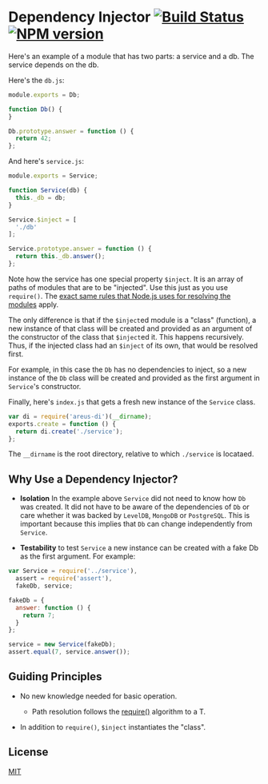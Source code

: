 # Dependency Injector [![Build Status](https://secure.travis-ci.org/areusjs/di.png)](http://travis-ci.org/areusjs/di) [![NPM version](https://badge.fury.io/js/areus-di.svg)](http://badge.fury.io/js/areus-di)

Here's an example of a module that has two parts: a service and a db.
The service depends on the db.

Here's the `db.js`:
```javascript
module.exports = Db;

function Db() {
}

Db.prototype.answer = function () {
  return 42;
};
```

And here's `service.js`:
```javascript
module.exports = Service;

function Service(db) {
  this._db = db;
}

Service.$inject = [
  './db'
];

Service.prototype.answer = function () {
  return this._db.answer();
};
```

Note how the service has one special property `$inject`.
It is an array of paths of modules that are to be "injected".
Use this just as you use `require()`. The [exact same rules
that Node.js uses for resolving the modules](http://nodejs.org/api/modules.html#modules_all_together)
apply.

The only difference is that if the `$inject`ed module
is a "class" (function), a new instance of that class
will be created and provided as an argument of the constructor
of the class that `$inject`ed it. This happens recursively.
Thus, if the injected class had an `$inject` of its own, that
would be resolved first.

For example, in this case the `Db` has no dependencies to inject,
so a new instance of the `Db` class will be created
and provided as the first argument in `Service`'s constructor.


Finally, here's `index.js` that gets a fresh new instance
of the `Service` class.

```javascript
var di = require('areus-di')(__dirname);
exports.create = function () {
  return di.create('./service');
};
```

The `__dirname` is the root directory, relative to which
`./service` is locataed.


## Why Use a Dependency Injector?

- **Isolation** In the example above `Service` did not need to know how `Db`
  was created. It did not have to be aware of the dependencies
  of `Db` or care whether it was backed by `LevelDB`, `MongoDB`
  or `PostgreSQL`. This is important because this implies that
  `Db` can change independently from `Service`.

- **Testability** to test `Service` a new instance can be created
  with a fake Db as the first argument. For example:


```javascript
var Service = require('../service'),
  assert = require('assert'),
  fakeDb, service;

fakeDb = {
  answer: function () {
    return 7;
  }
};

service = new Service(fakeDb);
assert.equal(7, service.answer());
```


## Guiding Principles

- No new knowledge needed for basic operation.
  - Path resolution follows the [require()](http://nodejs.org/api/modules.html#modules_all_together) algorithm to a T.

- In addition to `require()`, `$inject` instantiates the "class".


## License
[MIT](LICENSE)
